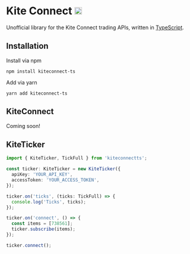 # Kite Connect <img src="https://static.npmjs.com/255a118f56f5346b97e56325a1217a16.svg" width="20" height="20" />

Unofficial library for the Kite Connect trading APIs, written in [TypeScript](https://www.typescriptlang.org/).

## Installation

Install via npm

    npm install kiteconnect-ts

Add via yarn

    yarn add kiteconnect-ts

## KiteConnect

Coming soon!

## KiteTicker

```typescript
import { KiteTicker, TickFull } from 'kiteconnectts';

const ticker: KiteTicker = new KiteTicker({
  apiKey: 'YOUR_API_KEY',
  accessToken: 'YOUR_ACCESS_TOKEN',
});

ticker.on('ticks', (ticks: TickFull) => {
  console.log('Ticks', ticks);
});

ticker.on('connect', () => {
  const items = [738561];
  ticker.subscribe(items);
});

ticker.connect();
```
